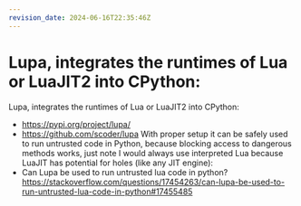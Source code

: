```yaml
---
revision_date: 2024-06-16T22:35:46Z
---
```

# Lupa, integrates the runtimes of Lua or LuaJIT2 into CPython:
Lupa, integrates the runtimes of Lua or LuaJIT2 into CPython:
* https://pypi.org/project/lupa/
* https://github.com/scoder/lupa
With proper setup it can be safely used to run untrusted code in Python, because blocking access to dangerous methods works, just note I would always use interpreted Lua because LuaJIT has potential for holes (like any JIT engine):
* Can Lupa be used to run untrusted lua code in python? https://stackoverflow.com/questions/17454263/can-lupa-be-used-to-run-untrusted-lua-code-in-python#17455485